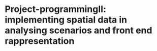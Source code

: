 # Project-programmingII: implementing spatial data in analysing scenarios and front end rappresentation
